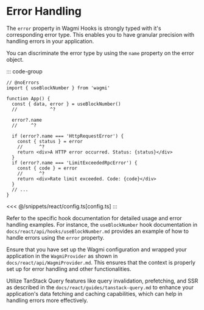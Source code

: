 # Error Handling

The `error` property in Wagmi Hooks is strongly typed with it's corresponding error type. This enables you to have granular precision with handling errors in your application.

You can discriminate the error type by using the `name` property on the error object.

::: code-group
```tsx twoslash [index.tsx]
// @noErrors
import { useBlockNumber } from 'wagmi'

function App() {
  const { data, error } = useBlockNumber()
  //            ^?

  error?.name
  //     ^?

  if (error?.name === 'HttpRequestError') {
    const { status } = error
    //      ^?      
    return <div>A HTTP error occurred. Status: {status}</div>
  }
  if (error?.name === 'LimitExceededRpcError') {
    const { code } = error
    //      ^?
    return <div>Rate limit exceeded. Code: {code}</div>
  }
  // ...
}
```
<<< @/snippets/react/config.ts[config.ts]
:::

Refer to the specific hook documentation for detailed usage and error handling examples. For instance, the `useBlockNumber` hook documentation in `docs/react/api/hooks/useBlockNumber.md` provides an example of how to handle errors using the `error` property.

Ensure that you have set up the Wagmi configuration and wrapped your application in the `WagmiProvider` as shown in `docs/react/api/WagmiProvider.md`. This ensures that the context is properly set up for error handling and other functionalities.

Utilize TanStack Query features like query invalidation, prefetching, and SSR as described in the `docs/react/guides/tanstack-query.md` to enhance your application's data fetching and caching capabilities, which can help in handling errors more effectively.
